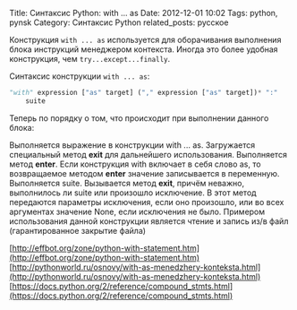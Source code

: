 Title: Синтаксис Python: with ... as
Date: 2012-12-01 10:02
Tags: python, pynsk
Category: Синтаксис Python
related_posts: русское

Конструкция ```with ... as``` используется для оборачивания выполнения блока инструкций менеджером контекста. 
Иногда это более удобная конструкция, чем ```try...except...finally```.

Синтаксис конструкции ```with ... as```:

```python
"with" expression ["as" target] ("," expression ["as" target])* ":"
    suite
```
Теперь по порядку о том, что происходит при выполнении данного блока:

Выполняется выражение в конструкции with ... as.
Загружается специальный метод __exit__ для дальнейшего использования.
Выполняется метод __enter__. Если конструкция with включает в себя слово as, то возвращаемое методом __enter__ значение записывается в переменную.
Выполняется suite.
Вызывается метод __exit__, причём неважно, выполнилось ли suite или произошло исключение. В этот метод передаются параметры исключения, если оно произошло, или во всех аргументах значение None, если исключения не было.
Примером использования данной конструкции является чтение и запись из/в файл (гарантированное закрытие файла)

[http://effbot.org/zone/python-with-statement.htm](http://effbot.org/zone/python-with-statement.htm)
[http://pythonworld.ru/osnovy/with-as-menedzhery-konteksta.html](http://pythonworld.ru/osnovy/with-as-menedzhery-konteksta.html)
[https://docs.python.org/2/reference/compound_stmts.html](https://docs.python.org/2/reference/compound_stmts.html)